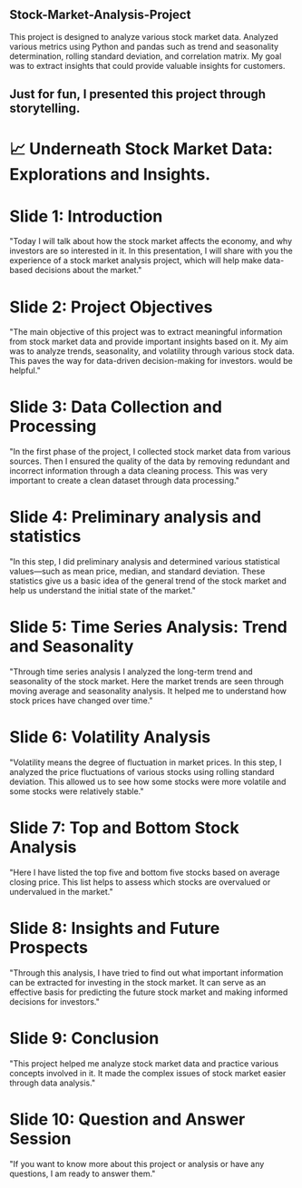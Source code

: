 ## Stock-Market-Analysis-Project
This project is designed to analyze various stock market data. Analyzed various metrics using Python and pandas such as trend and seasonality determination, rolling standard deviation, and correlation matrix. My goal was to extract insights that could provide valuable insights for customers.

## Just for fun, I presented this project through storytelling.

# 📈 Underneath Stock Market Data: Explorations and Insights.

# Slide 1: Introduction
"Today I will talk about how the stock market affects the economy, and why investors are so interested in it. In this presentation, I will share with you the experience of a stock market analysis project, which will help make data-based decisions about the market."

# Slide 2: Project Objectives
"The main objective of this project was to extract meaningful information from stock market data and provide important insights based on it. My aim was to analyze trends, seasonality, and volatility through various stock data. This paves the way for data-driven decision-making for investors. would be helpful."

# Slide 3: Data Collection and Processing
"In the first phase of the project, I collected stock market data from various sources. Then I ensured the quality of the data by removing redundant and incorrect information through a data cleaning process. This was very important to create a clean dataset through data processing."

# Slide 4: Preliminary analysis and statistics
"In this step, I did preliminary analysis and determined various statistical values—such as mean price, median, and standard deviation. These statistics give us a basic idea of ​​the general trend of the stock market and help us understand the initial state of the market."

# Slide 5: Time Series Analysis: Trend and Seasonality
"Through time series analysis I analyzed the long-term trend and seasonality of the stock market. Here the market trends are seen through moving average and seasonality analysis. It helped me to understand how stock prices have changed over time."

# Slide 6: Volatility Analysis
"Volatility means the degree of fluctuation in market prices. In this step, I analyzed the price fluctuations of various stocks using rolling standard deviation. This allowed us to see how some stocks were more volatile and some stocks were relatively stable."

# Slide 7: Top and Bottom Stock Analysis
"Here I have listed the top five and bottom five stocks based on average closing price. This list helps to assess which stocks are overvalued or undervalued in the market."

# Slide 8: Insights and Future Prospects
"Through this analysis, I have tried to find out what important information can be extracted for investing in the stock market. It can serve as an effective basis for predicting the future stock market and making informed decisions for investors."

# Slide 9: Conclusion
"This project helped me analyze stock market data and practice various concepts involved in it. It made the complex issues of stock market easier through data analysis."

# Slide 10: Question and Answer Session
"If you want to know more about this project or analysis or have any questions, I am ready to answer them."
